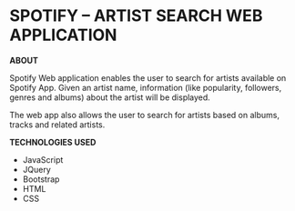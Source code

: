 
# SPOTIFY – ARTIST SEARCH WEB APPLICATION
	 
<b>ABOUT</b>
	
Spotify Web application enables the user to search for artists available on Spotify App. Given an artist name, information (like popularity, followers, genres and albums) about the artist will be displayed. 

The web app also allows the user to search for artists based on albums, tracks and related artists.

<b>TECHNOLOGIES USED</b>

 - JavaScript
 - JQuery
 - Bootstrap
 - HTML
 - CSS
